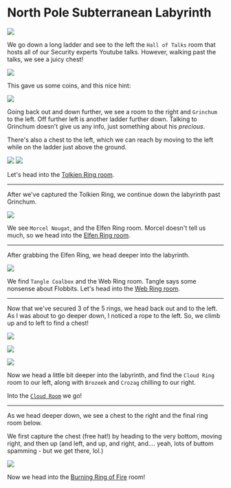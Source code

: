 # North Pole Subterranean Labyrinth

![](../resources/screenshots/loc-labyrinth-ladder1.png)

We go down a long ladder and see to the left the `Hall of Talks` room that hosts all of our Security experts Youtube talks. However, walking past the talks, we see a juicy chest!

![](../resources/screenshots/loc-talksroom-chest.png)

This gave us some coins, and this nice hint:

![](../resources/screenshots/hint%20-%20solidhint.png)

Going back out and down further, we see a room to the right and `Grinchum` to the left. Off further left is another ladder further down. Talking to Grinchum doesn't give us any info, just something about his *precious*.

There's also a chest to the left, which we can reach by moving to the left while on the ladder just above the ground.

![](../resources/screenshots/loc-labyrinth-ladder2.png)
![](../resources/screenshots/loc-labyrinth-chest-grinchum.png)

Let's head into the [Tolkien Ring room](3-rings/1-tolkien/README.md).

---

After we've captured the Tolkien Ring, we continue down the labyrinth past Grinchum.

![](../resources/screenshots/loc-labyrinth-ladder3.png)

We see `Morcel Nougat`, and the Elfen Ring room. Morcel doesn't tell us much, so we head into the [Elfen Ring room](../3-rings/2-elfen/README).

---
After grabbing the Elfen Ring, we head deeper into the labyrinth.

![](../resources/screenshots/loc-labyrinth-ladder4.png)

We find `Tangle Coalbox` and the Web Ring room. Tangle says some nonsense about Flobbits. Let's head into the [Web Ring room](3-web/README).

---
Now that we've secured 3 of the 5 rings, we head back out and to the left. As I was about to go deeper down, I noticed a rope to the left. So, we climb up and to left to find a chest!

![](../resources/screenshots/loc-labyrinth-rope.png)

![](../resources/screenshots/loc-labyrinth-ropechestleft.png)

![](../resources/screenshots/loc-labyrinth-ropechest.png)

Now we head a little bit deeper into the labyrinth, and find the `Cloud Ring` room to our left, along with `Brozeek` and `Crozag` chilling to our right.

Into the [`Cloud Room`](../3-rings/4-cloud/README) we go!

---

As we head deeper down, we see a chest to the right and the final ring room below.

We first capture the chest (free hat!) by heading to the very bottom, moving right, and then up (and left, and up, and right, and.... yeah, lots of buttom spamming - but we get there, lol.)

![](../resources/screenshots/loc-labyrinth-bottomchest.png)

Now we head into the [Burning Ring of Fire](../3-rings/5-burningringoffire/README.md) room!